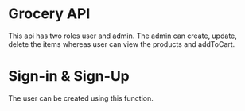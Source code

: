 # Grocery API

This api has two roles user and admin. The admin can create, update, delete the items whereas user can view
the products and addToCart.

# Sign-in & Sign-Up
The user can be created using this function.